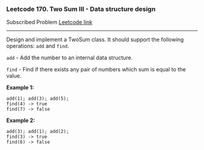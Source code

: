 ### Leetcode 170. Two Sum III - Data structure design
Subscribed Problem
[Leetcode link](https://leetcode.com/problems/two-sum-iii-data-structure-design/)

---

Design and implement a TwoSum class. It should support the following operations: `add` and `find`.

`add` - Add the number to an internal data structure.

`find` - Find if there exists any pair of numbers which sum is equal to the value.

<strong>Example 1:</strong>
```
add(1); add(3); add(5);
find(4) -> true
find(7) -> false
```
<strong>Example 2:</strong>
```
add(3); add(1); add(2);
find(3) -> true
find(6) -> false
```
